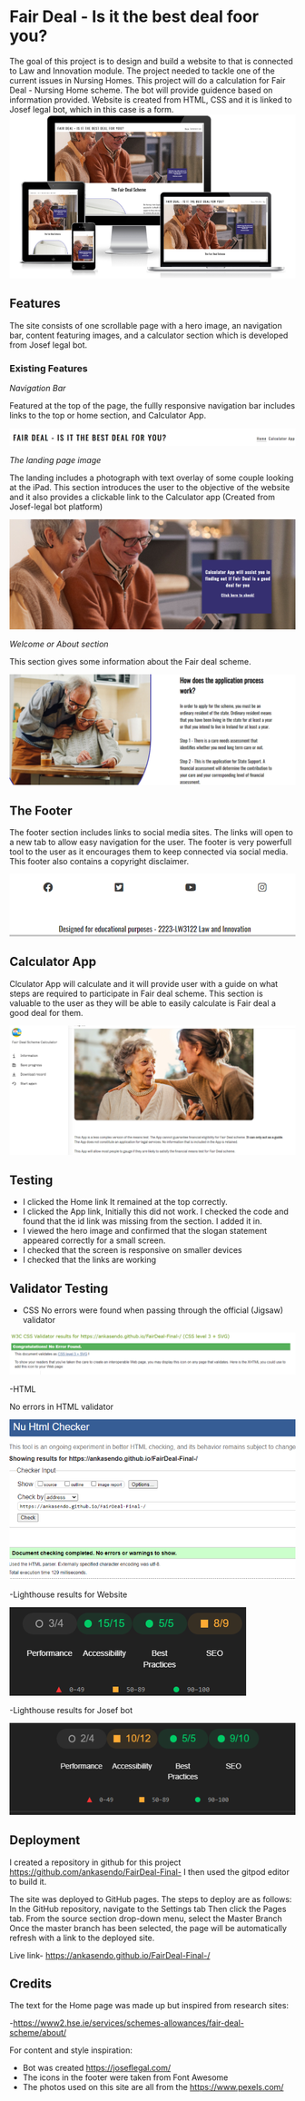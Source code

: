 # Fair Deal - Is it the best deal foor you? 


The goal of this project is to design and build a website to that is connected to Law and Innovation module. The project needed to tackle one of the current issues in Nursing Homes. This project will do a calculation for Fair Deal - Nursing Home scheme. The bot will provide guidence based on information provided. Website is created from HTML, CSS and it is linked to Josef legal bot, which in this case is a form. 
![sreenshoot][def]

[def]: /assets/images/Screenshot%202022-11-19%20231300.png

## Features

The site consists of one scrollable page with a hero image, an navigation bar, content featuring images, and a calculator section which is developed from Josef legal bot.

### Existing Features

_Navigation Bar_ 

Featured at the top of the page, the fullly responsive navigation bar includes links to the top or home section, and Calculator App.

![nav]

[nav]:/assets/images/nav%20bar%20.png


_The landing page image_

The landing includes a photograph with text overlay of some couple looking at the iPad. 
This section introduces the user to the objective of the website and it also provides a clickable link to the Calculator app (Created from Josef-legal bot platform)

![landing]

[landing]:/assets/images/landing%20page%20.png

_Welcome or About section_

This section gives some information about the Fair deal scheme. 

![firstsection]

[firstsection]:/assets/images/About%20section.png

## The Footer

The footer section includes links to social media sites. The links will open to a new tab to allow easy navigation for the user.
The footer is very powerfull tool to the user as it encourages them to keep connected via social media.
This footer also contains a copyright disclaimer. 

![footer]

[footer]:/assets/images/footer.png

## Calculator App 

Clculator App will calculate and it will provide user with a guide on what steps are required to participate in Fair deal scheme. 
This section is valuable to the user as they will be able to easily calculate is Fair deal a good deal for them. 

![calculator]

[calculator]:/assets/images/josefapp.png

## Testing 

- I clicked the Home link It remained at the top correctly.
- I clicked the App link, Initially this did not work. I checked the code and found that the id link was missing from the section. I added it in.
- I viewed the hero image and confirmed that the slogan statement appeared correctly for a small screen.
- I checked that the screen is responsive on smaller devices
- I checked that the links are working 

## Validator Testing 

- CSS
No errors were found when passing through the official (Jigsaw) validator

![cssvalidator]

[cssvalidator]:/assets/images/Screenshot%202022-11-20%20135827.png

-HTML

No errors in HTML validator 

![htmlvalidator]

[htmlvalidator]:/assets/images/Screenshot%202022-11-20%20135724-%20html%20val.png

-Lighthouse results for Website 

![lighthouse]

[lighthouse]:/assets/images/Screenshot%202022-11-20%20111423.png

-Lighthouse results for Josef bot 

![lighthouse2]

[lighthouse2]:/assets/images/Screenshot%202022-11-20%20135046%20-%20bot%20.png

## Deployment

I created a repository in github for this project https://github.com/ankasendo/FairDeal-Final- I then used the gitpod editor to build it.

The site was deployed to GitHub pages. The steps to deploy are as follows:
In the GitHub repository, navigate to the Settings tab
Then click the Pages tab.
From the source section drop-down menu, select the Master Branch
Once the master branch has been selected, the page will be automatically refresh with a link to the deployed site.

Live link- https://ankasendo.github.io/FairDeal-Final-/ 

## Credits

The text for the Home page was made up but inspired from research sites:

-https://www2.hse.ie/services/schemes-allowances/fair-deal-scheme/about/

For content and style inspiration:

- Bot was created https://joseflegal.com/
- The icons in the footer were taken from Font Awesome
- The photos used on this site are all from the https://www.pexels.com/ 
